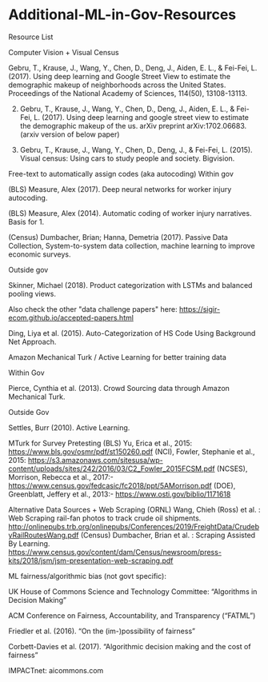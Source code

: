 # Additional-ML-in-Gov-Resources

Resource List

Computer Vision + Visual Census 

Gebru, T., Krause, J., Wang, Y., Chen, D., Deng, J., Aiden, E. L., & Fei-Fei, L. (2017). Using deep learning and Google Street View to estimate the demographic makeup of neighborhoods across the United States. Proceedings of the National Academy of Sciences, 114(50), 13108-13113.

2. Gebru, T., Krause, J., Wang, Y., Chen, D., Deng, J., Aiden, E. L., & Fei-Fei, L. (2017). Using deep learning and google street view to estimate the demographic makeup of the us. arXiv preprint arXiv:1702.06683.  (arxiv version of below paper)

3. Gebru, T., Krause, J., Wang, Y., Chen, D., Deng, J., & Fei-Fei, L. (2015). Visual census: Using cars to study people and society. Bigvision. 


Free-text to automatically assign codes (aka autocoding)
Within gov


(BLS) Measure, Alex (2017). Deep neural networks for worker injury autocoding.

(BLS) Measure, Alex (2014). Automatic coding of worker injury narratives.  Basis for 1.

(Census) Dumbacher, Brian; Hanna, Demetria (2017). Passive Data Collection, System-to-system data collection, machine learning to improve economic surveys.

Outside gov

Skinner, Michael (2018). Product categorization with LSTMs and balanced pooling views.

Also check the other "data challenge papers" here: https://sigir-ecom.github.io/accepted-papers.html

Ding, Liya et al. (2015). Auto-Categorization of HS Code Using Background Net Approach. 

Amazon Mechanical Turk / Active Learning for better training data

Within Gov


Pierce, Cynthia et al. (2013). Crowd Sourcing data through Amazon Mechanical Turk. 

Outside Gov

Settles, Burr (2010). Active Learning.

MTurk for Survey Pretesting
(BLS) Yu, Erica et al., 2015: https://www.bls.gov/osmr/pdf/st150260.pdf
(NCI), Fowler, Stephanie et al., 2015: https://s3.amazonaws.com/sitesusa/wp-content/uploads/sites/242/2016/03/C2_Fowler_2015FCSM.pdf
(NCSES), Morrison, Rebecca et al., 2017:- https://www.census.gov/fedcasic/fc2018/ppt/5AMorrison.pdf
(DOE), Greenblatt, Jeffery et al., 2013:- https://www.osti.gov/biblio/1171618


Alternative Data Sources + Web Scraping
(ORNL) Wang, Chieh (Ross) et al. : Web Scraping rail-fan photos to track crude oil shipments. http://onlinepubs.trb.org/onlinepubs/Conferences/2019/FreightData/CrudebyRailRoutesWang.pdf
(Census) Dumbacher, Brian et al. : Scraping Assisted By Learning. https://www.census.gov/content/dam/Census/newsroom/press-kits/2018/jsm/jsm-presentation-web-scraping.pdf

ML fairness/algorithmic bias (not govt specific):

UK House of Commons Science and Technology Committee: “Algorithms in Decision Making”

ACM Conference on Fairness, Accountability, and Transparency  (“FATML”)

Friedler et al. (2016). “On the (im-)possibility of fairness”

Corbett-Davies et al. (2017). “Algorithmic decision making and the cost of fairness”

IMPACTnet: aicommons.com 






